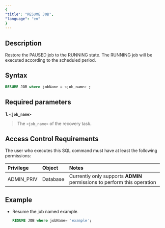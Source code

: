 ```yaml
---
{
"title": "RESUME JOB",
"language": "en"
}
---
```


## Description

Restore the PAUSED job to the RUNNING state. The RUNNING job will be executed according to the scheduled period.

## Syntax

```sql
RESUME JOB where jobName = <job_name> ;
```
## Required parameters

**1. `<job_name>`**
> The `<job_name>` of the recovery task.

## Access Control Requirements

The user who executes this SQL command must have at least the following permissions:

| Privilege | Object | Notes |
|:--------------|:-----------|:------------------------|
| ADMIN_PRIV | Database | Currently only supports **ADMIN** permissions to perform this operation |

## Example

- Resume the job named example.

   ```sql
   RESUME JOB where jobName= 'example';
   ```
